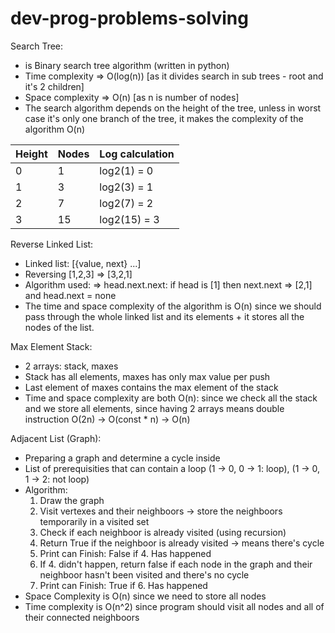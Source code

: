 # dev-prog-problems-solving


Search Tree:
  - is Binary search tree algorithm (written in python)
  - Time complexity => O(log(n)) [as it divides search in sub trees - root and it's 2 children]
  - Space complexity => O(n) [as n is number of nodes]
  - The search algorithm depends on the height of the tree, unless in worst case it's only one branch of the tree, it makes 
  the complexity of the algorithm O(n)

| Height  | Nodes | Log calculation |
| ------------- | ------------- | ------------- |
| 0  | 1  | log2(1) = 0  |
| 1  | 3 | log2(3) = 1 |
| 2  | 7  | log2(7) = 2  |
| 3  | 15 | log2(15) = 3   |

Reverse Linked List:
   - Linked list: [{value, next} ...]
   - Reversing [1,2,3] => [3,2,1]
   - Algorithm used: => head.next.next: if head is [1] then next.next => [2,1] and head.next = none
   - The time and space complexity of the algorithm is O(n) since we should pass through the whole linked list and its elements + it stores all the nodes of the list.
   
Max Element Stack:
   - 2 arrays: stack, maxes
   - Stack has all elements, maxes has only max value per push
   - Last element of maxes contains the max element of the stack
   - Time and space complexity are both O(n): since we check all the stack and we store all elements, since having 2 arrays means double instruction O(2n) -> O(const * n) -> O(n)

Adjacent List (Graph):
   - Preparing a graph and determine a cycle inside
   - List of prerequisities that can contain a loop (1 -> 0, 0 -> 1: loop), (1 -> 0, 1 -> 2: not loop)
   - Algorithm: 
      1. Draw the graph
      2. Visit vertexes and their neighboors -> store the neighboors temporarily in a visited set
      3. Check if each neighboor is already visited (using recursion)
      4. Return True if the neighboor is already visited -> means there's cycle
      5. Print can Finish: False if 4. Has happened
      6. If 4. didn't happen, return false if each node in the graph and their neighboor hasn't been visited and there's no cycle
      7. Print can Finish: True  if 6. Has happened
   - Space Complexity is O(n) since we need to store all nodes
   - Time complexity is O(n^2) since program should visit all nodes and all of their connected neighboors
